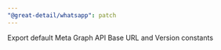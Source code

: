 ```yaml
---
"@great-detail/whatsapp": patch
---
```


Export default Meta Graph API Base URL and Version constants
